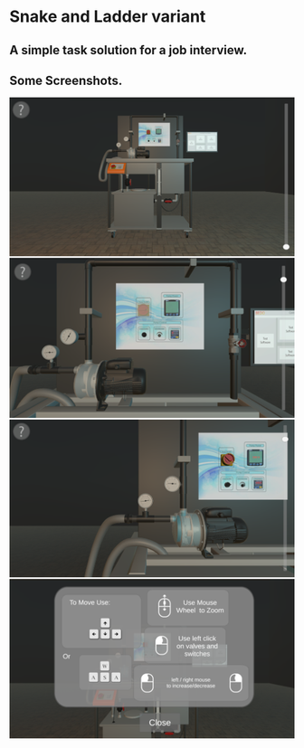 # Snake and Ladder variant

## A simple task solution for a job interview.

## Some Screenshots.

![App Screenshot](https://github.com/MohamedNourSadek/Centrifugal-Pump-Simulation/blob/main/Screenshots/1.png)
![App Screenshot](https://github.com/MohamedNourSadek/Centrifugal-Pump-Simulation/blob/main/Screenshots/2.png)
![App Screenshot](https://github.com/MohamedNourSadek/Centrifugal-Pump-Simulation/blob/main/Screenshots/3.png)
![App Screenshot](https://github.com/MohamedNourSadek/Centrifugal-Pump-Simulation/blob/main/Screenshots/4.png)
